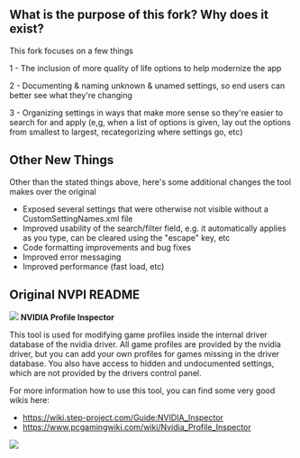 ## What is the purpose of this fork? Why does it exist?

This fork focuses on a few things

1 - The inclusion of more quality of life options to help modernize the app

2 - Documenting & naming unknown & unamed settings, so end users can better see what they're changing

3 - Organizing settings in ways that make more sense so they're easier to search for and apply (e,g, when a list of options is given, lay out the options from smallest to largest, recategorizing where settings go, etc)

## Other New Things

Other than the stated things above, here's some additional changes the tool makes over the original

- Exposed several settings that were otherwise not visible without a CustomSettingNames.xml file
- Improved usability of the search/filter field, e.g. it automatically applies as you type, can be cleared using the "escape" key, etc
- Code formatting improvements and bug fixes
- Improved error messaging
- Improved performance (fast load, etc)

## Original NVPI README

![](/nspector/Images/n1-016.png) **NVIDIA Profile Inspector**

This tool is used for modifying game profiles inside the internal driver database of the nvidia driver.
All game profiles are provided by the nvidia driver, but you can add your own profiles for games missing in the driver database.
You also have access to hidden and undocumented settings, which are not provided by the drivers control panel.

For more information how to use this tool, you can find some very good wikis here:
* https://wiki.step-project.com/Guide:NVIDIA_Inspector
* https://www.pcgamingwiki.com/wiki/Nvidia_Profile_Inspector

![](npi_screenshot.png)
